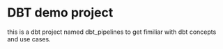 # DBT demo project

this is a dbt project named dbt_pipelines to get fimiliar with dbt concepts and use cases.

